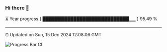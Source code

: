 ### Hi there 👋

⏳ Year progress { ████████████████████████████▁▁ } 95.49 %

---

⏰ Updated on Sun, 15 Dec 2024 12:08:06 GMT

![Progress Bar CI](https://github.com/liununu/liununu/workflows/Progress%20Bar%20CI/badge.svg)

